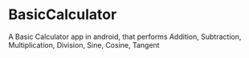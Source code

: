 # BasicCalculator
A Basic Calculator app in android, that performs Addition, Subtraction, Multiplication, Division, Sine, Cosine, Tangent
